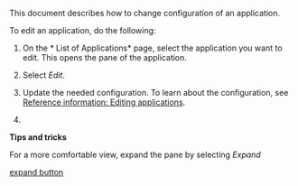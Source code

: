 This document describes how to change configuration of an application.

To edit an application, do the following:

1. On the * List of Applications* page, select the application you want to edit.
  This opens the pane of the application.

2. Select *Edit*.

3. Update the needed configuration.
  To learn about the configuration, see [Reference information: Editing applications](#reference-information-editing-applications).

3.


**Tips and tricks**

For a more comfortable view, expand the pane by selecting *Expand* <div class="inline-img">[expand button]()</div>
